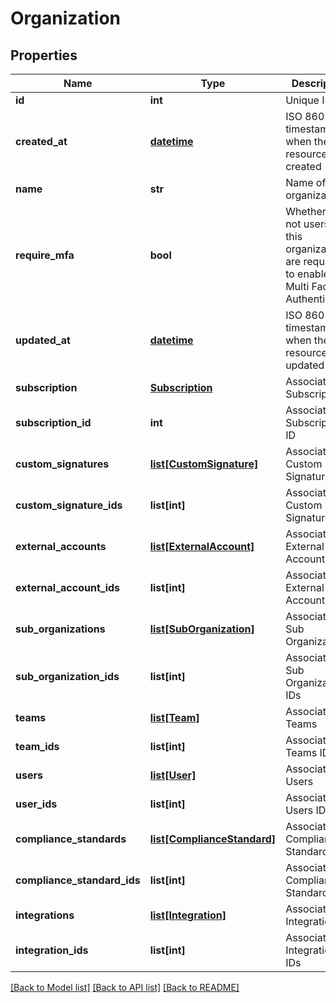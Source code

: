 # Organization

## Properties
Name | Type | Description | Notes
------------ | ------------- | ------------- | -------------
**id** | **int** | Unique ID | [optional] 
**created_at** | [**datetime**](DateTime.md) | ISO 8601 timestamp when the resource was created | [optional] 
**name** | **str** | Name of the organization | [optional] 
**require_mfa** | **bool** | Whether or not users for this organization are required to enable Multi Factor Authentication | [optional] 
**updated_at** | [**datetime**](DateTime.md) | ISO 8601 timestamp when the resource was updated | [optional] 
**subscription** | [**Subscription**](Subscription.md) | Associated Subscription | [optional] 
**subscription_id** | **int** | Associated Subscription ID | [optional] 
**custom_signatures** | [**list[CustomSignature]**](CustomSignature.md) | Associated Custom Signatures | [optional] 
**custom_signature_ids** | **list[int]** | Associated Custom Signatures IDs | [optional] 
**external_accounts** | [**list[ExternalAccount]**](ExternalAccount.md) | Associated External Accounts | [optional] 
**external_account_ids** | **list[int]** | Associated External Accounts IDs | [optional] 
**sub_organizations** | [**list[SubOrganization]**](SubOrganization.md) | Associated Sub Organizations | [optional] 
**sub_organization_ids** | **list[int]** | Associated Sub Organizations IDs | [optional] 
**teams** | [**list[Team]**](Team.md) | Associated Teams | [optional] 
**team_ids** | **list[int]** | Associated Teams IDs | [optional] 
**users** | [**list[User]**](User.md) | Associated Users | [optional] 
**user_ids** | **list[int]** | Associated Users IDs | [optional] 
**compliance_standards** | [**list[ComplianceStandard]**](ComplianceStandard.md) | Associated Compliance Standards | [optional] 
**compliance_standard_ids** | **list[int]** | Associated Compliance Standards IDs | [optional] 
**integrations** | [**list[Integration]**](Integration.md) | Associated Integrations | [optional] 
**integration_ids** | **list[int]** | Associated Integrations IDs | [optional] 

[[Back to Model list]](../README.md#documentation-for-models) [[Back to API list]](../README.md#documentation-for-api-endpoints) [[Back to README]](../README.md)


